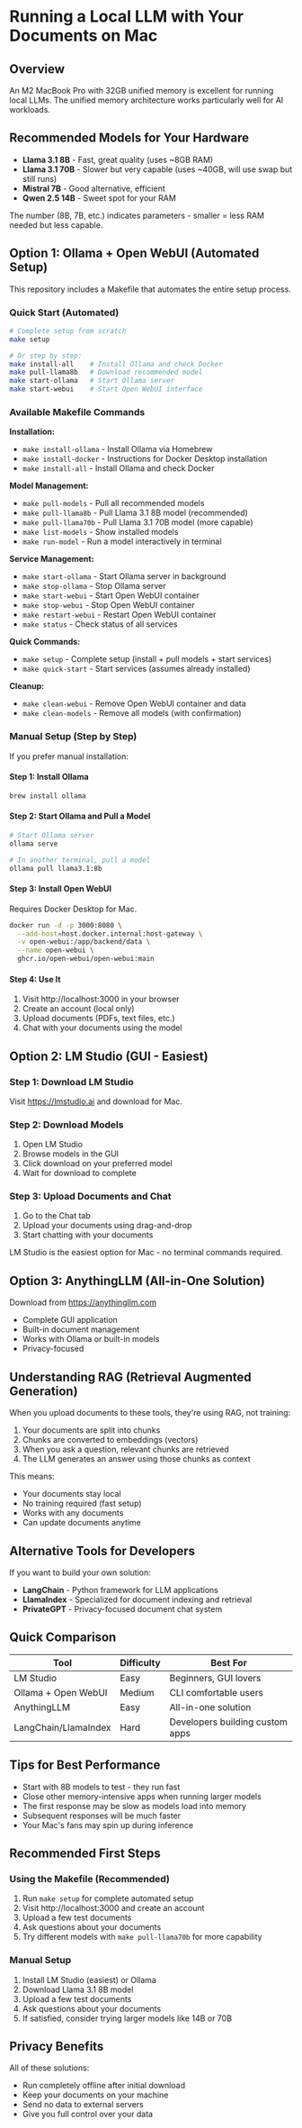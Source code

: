 # Running a Local LLM with Your Documents on Mac

## Overview

An M2 MacBook Pro with 32GB unified memory is excellent for running local LLMs. The unified memory architecture works particularly well for AI workloads.

## Recommended Models for Your Hardware

- **Llama 3.1 8B** - Fast, great quality (uses ~8GB RAM)
- **Llama 3.1 70B** - Slower but very capable (uses ~40GB, will use swap but still runs)
- **Mistral 7B** - Good alternative, efficient
- **Qwen 2.5 14B** - Sweet spot for your RAM

The number (8B, 7B, etc.) indicates parameters - smaller = less RAM needed but less capable.

## Option 1: Ollama + Open WebUI (Automated Setup)

This repository includes a Makefile that automates the entire setup process.

### Quick Start (Automated)

```bash
# Complete setup from scratch
make setup

# Or step by step:
make install-all    # Install Ollama and check Docker
make pull-llama8b   # Download recommended model
make start-ollama   # Start Ollama server
make start-webui    # Start Open WebUI interface
```

### Available Makefile Commands

**Installation:**
- `make install-ollama` - Install Ollama via Homebrew
- `make install-docker` - Instructions for Docker Desktop installation
- `make install-all` - Install Ollama and check Docker

**Model Management:**
- `make pull-models` - Pull all recommended models
- `make pull-llama8b` - Pull Llama 3.1 8B model (recommended)
- `make pull-llama70b` - Pull Llama 3.1 70B model (more capable)
- `make list-models` - Show installed models
- `make run-model` - Run a model interactively in terminal

**Service Management:**
- `make start-ollama` - Start Ollama server in background
- `make stop-ollama` - Stop Ollama server
- `make start-webui` - Start Open WebUI container
- `make stop-webui` - Stop Open WebUI container
- `make restart-webui` - Restart Open WebUI container
- `make status` - Check status of all services

**Quick Commands:**
- `make setup` - Complete setup (install + pull models + start services)
- `make quick-start` - Start services (assumes already installed)

**Cleanup:**
- `make clean-webui` - Remove Open WebUI container and data
- `make clean-models` - Remove all models (with confirmation)

### Manual Setup (Step by Step)

If you prefer manual installation:

#### Step 1: Install Ollama

```bash
brew install ollama
```

#### Step 2: Start Ollama and Pull a Model

```bash
# Start Ollama server
ollama serve

# In another terminal, pull a model
ollama pull llama3.1:8b
```

#### Step 3: Install Open WebUI

Requires Docker Desktop for Mac.

```bash
docker run -d -p 3000:8080 \
  --add-host=host.docker.internal:host-gateway \
  -v open-webui:/app/backend/data \
  --name open-webui \
  ghcr.io/open-webui/open-webui:main
```

#### Step 4: Use It

1. Visit http://localhost:3000 in your browser
2. Create an account (local only)
3. Upload documents (PDFs, text files, etc.)
4. Chat with your documents using the model

## Option 2: LM Studio (GUI - Easiest)

### Step 1: Download LM Studio

Visit https://lmstudio.ai and download for Mac.

### Step 2: Download Models

1. Open LM Studio
2. Browse models in the GUI
3. Click download on your preferred model
4. Wait for download to complete

### Step 3: Upload Documents and Chat

1. Go to the Chat tab
2. Upload your documents using drag-and-drop
3. Start chatting with your documents

LM Studio is the easiest option for Mac - no terminal commands required.

## Option 3: AnythingLLM (All-in-One Solution)

Download from https://anythingllm.com

- Complete GUI application
- Built-in document management
- Works with Ollama or built-in models
- Privacy-focused

## Understanding RAG (Retrieval Augmented Generation)

When you upload documents to these tools, they're using RAG, not training:

1. Your documents are split into chunks
2. Chunks are converted to embeddings (vectors)
3. When you ask a question, relevant chunks are retrieved
4. The LLM generates an answer using those chunks as context

This means:

- Your documents stay local
- No training required (fast setup)
- Works with any documents
- Can update documents anytime

## Alternative Tools for Developers

If you want to build your own solution:

- **LangChain** - Python framework for LLM applications
- **LlamaIndex** - Specialized for document indexing and retrieval
- **PrivateGPT** - Privacy-focused document chat system

## Quick Comparison

| Tool | Difficulty | Best For |
|------|------------|----------|
| LM Studio | Easy | Beginners, GUI lovers |
| Ollama + Open WebUI | Medium | CLI comfortable users |
| AnythingLLM | Easy | All-in-one solution |
| LangChain/LlamaIndex | Hard | Developers building custom apps |

## Tips for Best Performance

- Start with 8B models to test - they run fast
- Close other memory-intensive apps when running larger models
- The first response may be slow as models load into memory
- Subsequent responses will be much faster
- Your Mac's fans may spin up during inference

## Recommended First Steps

### Using the Makefile (Recommended)
1. Run `make setup` for complete automated setup
2. Visit http://localhost:3000 and create an account
3. Upload a few test documents
4. Ask questions about your documents
5. Try different models with `make pull-llama70b` for more capability

### Manual Setup
1. Install LM Studio (easiest) or Ollama
2. Download Llama 3.1 8B model
3. Upload a few test documents
4. Ask questions about your documents
5. If satisfied, consider trying larger models like 14B or 70B

## Privacy Benefits

All of these solutions:

- Run completely offline after initial download
- Keep your documents on your machine
- Send no data to external servers
- Give you full control over your data
